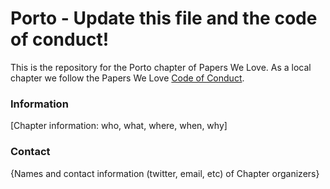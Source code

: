 # Porto - Update this file and the code of conduct!

This is the repository for the Porto chapter of Papers We Love. As a local chapter we follow the Papers We Love [Code of Conduct](https://github.com/papers-we-love/porto/blob/master/code-of-conduct.md).

### Information

[Chapter information: who, what, where, when, why]

### Contact

{Names and contact information (twitter, email, etc) of Chapter organizers}
